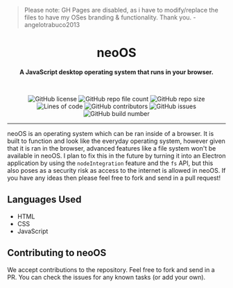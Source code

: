 > Please note: GH Pages are disabled, as i have to modify/replace the files to have my OSes branding & functionality. Thank you. - angelotrabuco2013

<div align="center">

# **neoOS**
  
**A JavaScript desktop operating system that runs in your browser.**
  
  
<br>


  
![GitHub license](https://img.shields.io/github/license/Neo-Creations/neoOS?style=for-the-badge) ![GitHub repo file count](https://img.shields.io/github/directory-file-count/Neo-Creations/neoOS?style=for-the-badge) ![GitHub repo size](https://img.shields.io/github/repo-size/Neo-Creations/neoOS?style=for-the-badge) ![Lines of code](https://img.shields.io/tokei/lines/github/Neo-Creations/neoOS?style=for-the-badge) ![GitHub contributors](https://img.shields.io/github/contributors/Neo-Creations/neoOS?style=for-the-badge) ![GitHub issues](https://img.shields.io/github/issues-raw/Neo-Creations/neoOS?style=for-the-badge) ![GitHub build number](https://img.shields.io/badge/dynamic/json?label=Builds&query=%24.length&url=https%3A%2F%2Fapi.github.com%2Frepos%2FNeo-Creations%2FneoOS%2Fcommits&style=for-the-badge)
  
* * *
</div>

neoOS is an operating system which can be ran inside of a browser. It is built to function and look like the everyday operating system, however given that it is ran in the browser, advanced features like a file system won't be available in neoOS. I plan to fix this in the future by turning it into an Electron application by using the `nodeIntegration` feature and the `fs` API, but this also poses as a security risk as access to the internet is allowed in neoOS. If you have any ideas then please feel free to fork and send in a pull request!

## Languages Used
- HTML
- CSS
- JavaScript
  
## Contributing to neoOS
We accept contributions to the repository. Feel free to fork and send in a PR. You can check the issues for any known tasks (or add your own).
